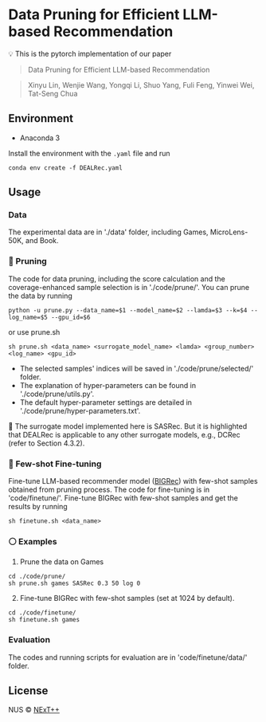 # Data Pruning for Efficient LLM-based Recommendation
:bulb: This is the pytorch implementation of our paper 
> Data Pruning for Efficient LLM-based Recommendation

> Xinyu Lin, Wenjie Wang, Yongqi Li, Shuo Yang, Fuli Feng, Yinwei Wei, Tat-Seng Chua

## Environment
- Anaconda 3 

Install the environment with the ``.yaml`` file and run
```
conda env create -f DEALRec.yaml
```

## Usage

### Data
The experimental data are in './data' folder, including Games, MicroLens-50K, and Book. 

### :red_circle: Pruning
The code for data pruning, including the score calculation and the coverage-enhanced sample selection is in './code/prune/'.
You can prune the data by running
```
python -u prune.py --data_name=$1 --model_name=$2 --lamda=$3 --k=$4 --log_name=$5 --gpu_id=$6
``` 
or use prune.sh
```
sh prune.sh <data_name> <surrogate_model_name> <lamda> <group_number> <log_name> <gpu_id>
```
- The selected samples' indices will be saved in './code/prune/selected/' folder.
- The explanation of hyper-parameters can be found in './code/prune/utils.py'. 
- The default hyper-parameter settings are detailed in './code/prune/hyper-parameters.txt'.

:star2: The surrogate model implemented here is SASRec. But it is highlighted that DEALRec is applicable to any other surrogate models, e.g., DCRec (refer to Section 4.3.2).

### :large_blue_circle: Few-shot Fine-tuning
Fine-tune LLM-based recommender model ([BIGRec](https://github.com/SAI990323/Grounding4Rec)) with few-shot samples obtained from pruning process.
The code for fine-tuning is in 'code/finetune/'. 
Fine-tune BIGRec with few-shot samples and get the results by running
```
sh finetune.sh <data_name> 
```

### :white_circle: Examples
1. Prune the data on Games
```
cd ./code/prune/
sh prune.sh games SASRec 0.3 50 log 0
```
2. Fine-tune BIGRec with few-shot samples (set at 1024 by default).
```
cd ./code/finetune/
sh finetune.sh games
```

### Evaluation
The codes and running scripts for evaluation are in 'code/finetune/data/' folder. 

## License

NUS © [NExT++](https://www.nextcenter.org/)